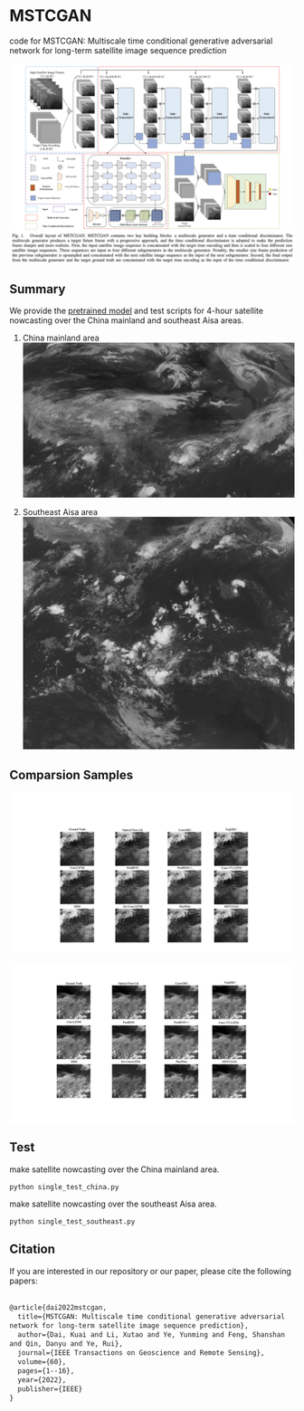 # MSTCGAN
code for MSTCGAN: Multiscale time conditional generative adversarial network for long-term satellite image sequence prediction

![image](./MSTCGAN.png)




## Summary
We provide the [pretrained model](https://drive.google.com/drive/folders/1T1XN6eQL4OHmXm_SGTWlTU2WHewCgBtO?usp=sharing) and test scripts for 4-hour satellite nowcasting over the China mainland and southeast Aisa areas.

1. China mainland area
![image](./github_china_area_samples/202006/20200601014500_20200601014917_bright_img.png)

2. Southeast Aisa area
![image](./github_south_east_area_samples/202006/20200601000000_20200601001459_orl_img.png)

## Comparsion Samples
![image](./sample1.gif)

![image](./sample2.gif)

## Test
make satellite nowcasting over the China mainland area.
```
python single_test_china.py 
```

make satellite nowcasting over the southeast Aisa area.
```
python single_test_southeast.py
```

## Citation

If you are interested in our repository or our paper, please cite the following papers:

```

@article{dai2022mstcgan,
  title={MSTCGAN: Multiscale time conditional generative adversarial network for long-term satellite image sequence prediction},
  author={Dai, Kuai and Li, Xutao and Ye, Yunming and Feng, Shanshan and Qin, Danyu and Ye, Rui},
  journal={IEEE Transactions on Geoscience and Remote Sensing},
  volume={60},
  pages={1--16},
  year={2022},
  publisher={IEEE}
}
```
